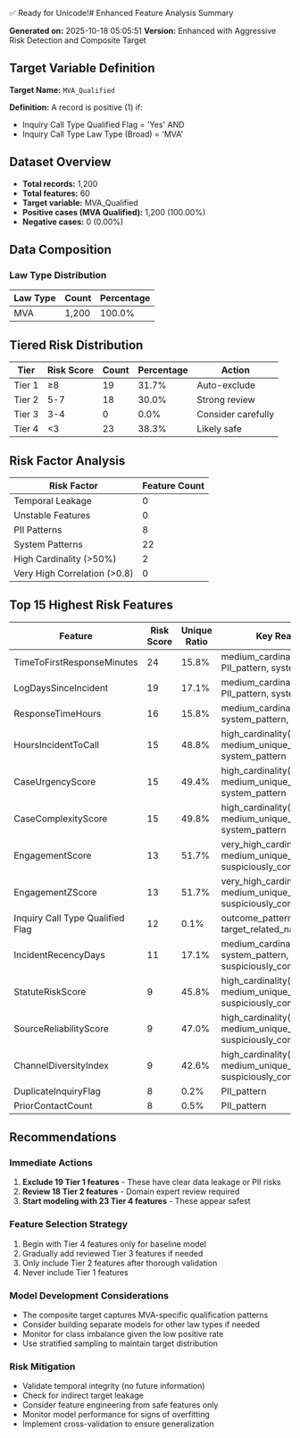 ✅ Ready for Unicode!# Enhanced Feature Analysis Summary

**Generated on:** 2025-10-18 05:05:51
**Version:** Enhanced with Aggressive Risk Detection and Composite Target

## Target Variable Definition

**Target Name:** `MVA_Qualified`

**Definition:** A record is positive (1) if:
- Inquiry Call Type Qualified Flag = 'Yes' AND
- Inquiry Call Type Law Type (Broad) = 'MVA'

## Dataset Overview

- **Total records:** 1,200
- **Total features:** 60
- **Target variable:** MVA_Qualified
- **Positive cases (MVA Qualified):** 1,200 (100.00%)
- **Negative cases:** 0 (0.00%)

## Data Composition

### Law Type Distribution

| Law Type | Count | Percentage |
|----------|-------|------------|
| MVA | 1,200 | 100.0% |

## Tiered Risk Distribution

| Tier | Risk Score | Count | Percentage | Action |
|------|------------|-------|------------|--------|
| Tier 1 | ≥8 | 19 | 31.7% | Auto-exclude |
| Tier 2 | 5-7 | 18 | 30.0% | Strong review |
| Tier 3 | 3-4 | 0 | 0.0% | Consider carefully |
| Tier 4 | <3 | 23 | 38.3% | Likely safe |

## Risk Factor Analysis

| Risk Factor | Feature Count |
|------------|---------------|
| Temporal Leakage | 0 |
| Unstable Features | 0 |
| PII Patterns | 8 |
| System Patterns | 22 |
| High Cardinality (>50%) | 2 |
| Very High Correlation (>0.8) | 0 |

## Top 15 Highest Risk Features

| Feature | Risk Score | Unique Ratio | Key Reasons |
|---------|------------|--------------|-------------|
| TimeToFirstResponseMinutes | 24 | 15.8% | medium_cardinality(15.8%), PII_pattern, system_pattern |
| LogDaysSinceIncident | 19 | 17.1% | medium_cardinality(17.1%), PII_pattern, system_pattern |
| ResponseTimeHours | 16 | 15.8% | medium_cardinality(15.8%), system_pattern, text_pattern |
| HoursIncidentToCall | 15 | 48.8% | high_cardinality(48.8%), medium_unique_count(586), system_pattern |
| CaseUrgencyScore | 15 | 49.4% | high_cardinality(49.4%), medium_unique_count(593), system_pattern |
| CaseComplexityScore | 15 | 49.8% | high_cardinality(49.8%), medium_unique_count(597), system_pattern |
| EngagementScore | 13 | 51.7% | very_high_cardinality(51.7%), medium_unique_count(620), suspiciously_complete |
| EngagementZScore | 13 | 51.7% | very_high_cardinality(51.7%), medium_unique_count(620), suspiciously_complete |
| Inquiry Call Type Qualified Flag | 12 | 0.1% | outcome_pattern, target_related_name |
| IncidentRecencyDays | 11 | 17.1% | medium_cardinality(17.1%), system_pattern, suspiciously_complete |
| StatuteRiskScore | 9 | 45.8% | high_cardinality(45.8%), medium_unique_count(550), suspiciously_complete |
| SourceReliabilityScore | 9 | 47.0% | high_cardinality(47.0%), medium_unique_count(564), suspiciously_complete |
| ChannelDiversityIndex | 9 | 42.6% | high_cardinality(42.6%), medium_unique_count(511), suspiciously_complete |
| DuplicateInquiryFlag | 8 | 0.2% | PII_pattern |
| PriorContactCount | 8 | 0.5% | PII_pattern |

## Recommendations

### Immediate Actions

1. **Exclude 19 Tier 1 features** - These have clear data leakage or PII risks
2. **Review 18 Tier 2 features** - Domain expert review required
3. **Start modeling with 23 Tier 4 features** - These appear safest

### Feature Selection Strategy

1. Begin with Tier 4 features only for baseline model
2. Gradually add reviewed Tier 3 features if needed
3. Only include Tier 2 features after thorough validation
4. Never include Tier 1 features

### Model Development Considerations

- The composite target captures MVA-specific qualification patterns
- Consider building separate models for other law types if needed
- Monitor for class imbalance given the low positive rate
- Use stratified sampling to maintain target distribution

### Risk Mitigation

- Validate temporal integrity (no future information)
- Check for indirect target leakage
- Consider feature engineering from safe features only
- Monitor model performance for signs of overfitting
- Implement cross-validation to ensure generalization
